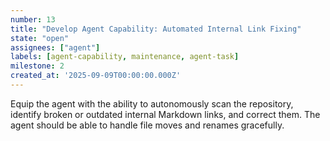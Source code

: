 ```yaml
---
number: 13
title: "Develop Agent Capability: Automated Internal Link Fixing"
state: "open"
assignees: ["agent"]
labels: [agent-capability, maintenance, agent-task]
milestone: 2
created_at: '2025-09-09T00:00:00.000Z'
---
```

Equip the agent with the ability to autonomously scan the repository, identify broken or outdated internal Markdown links, and correct them. The agent should be able to handle file moves and renames gracefully.
